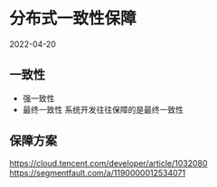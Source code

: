 # 分布式一致性保障
2022-04-20

## 一致性
* 强一致性
* 最终一致性
系统开发往往保障的是最终一致性

## 保障方案
https://cloud.tencent.com/developer/article/1032080  
https://segmentfault.com/a/1190000012534071  